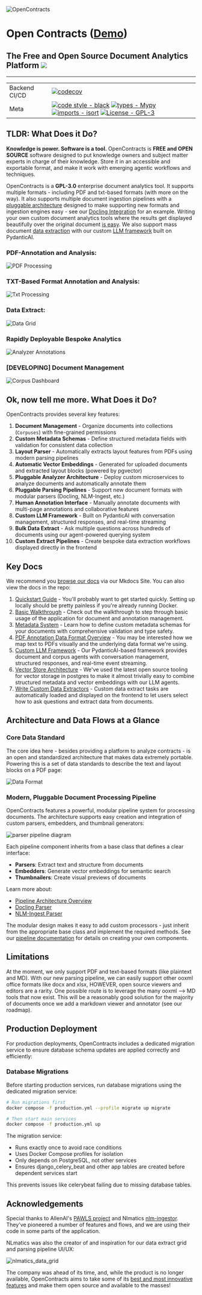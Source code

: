 ![OpenContracts](docs/assets/images/logos/OS_Legal_Logo.png)

# Open Contracts ([Demo](https://opencontracts.opensource.legal))
## The Free and Open Source Document Analytics Platform [![](https://img.shields.io/static/v1?label=Sponsor&message=%E2%9D%A4&logo=GitHub&color=%23fe8e86)](https://github.com/sponsors/JSv4)


---

| |                                                                                                                                                                                                                                                                                                                                                                                                                                                                                            |
| --- |--------------------------------------------------------------------------------------------------------------------------------------------------------------------------------------------------------------------------------------------------------------------------------------------------------------------------------------------------------------------------------------------------------------------------------------------------------------------------------------------|
| Backend CI/CD | [![codecov](https://codecov.io/gh/Open-Source-Legal/OpenContracts/branch/main/graph/badge.svg?token=RdVsiuaTVz)](https://codecov.io/gh/JSv4/OpenContracts)                                                                                                                                                                                                                                                                                                                  |
| Meta | [![code style - black](https://img.shields.io/badge/code%20style-black-000000.svg)](https://github.com/psf/black) [![types - Mypy](https://img.shields.io/badge/types-Mypy-blue.svg)](https://github.com/python/mypy) [![imports - isort](https://img.shields.io/badge/imports-isort-ef8336.svg)](https://github.com/pycqa/isort) [![License - GPL-3](https://img.shields.io/badge/license-GPLv3-blue)](https://spdx.org/licenses/) |

## TLDR: What Does it Do?

**Knowledge is power. Software is a tool.** OpenContracts is **FREE and OPEN SOURCE** software designed to put knowledge owners and subject matter experts in charge of their knowledge. Store it in an accessible and exportable format, and make it work with emerging agentic workflows and techniques.

OpenContracts is a **GPL-3.0** enterprise document analytics tool. It supports multiple formats - including PDF and txt-based formats (with more on the way). It also supports multiple document ingestion pipelines with a [pluggable architecture](docs/pipelines/pipeline_overview.md) designed to make supporting new formats and ingestion engines easy - see our [Docling Integration](docs/pipelines/docling_parser.md) for an example. Writing your own custom document analytics tools where the results get displayed beautifully over the original document [is easy](docs/walkthrough/advanced/register-doc-analyzer.md). We also support mass document [data extraction](docs/extract_and_retrieval/data_extraction.md) with our custom [LLM framework](docs/architecture/llms/README.md) built on PydanticAI.

### PDF-Annotation and Analysis:

![PDF Processing](/docs/assets/images/gifs/PDF%20Annotation%20Flow.gif)

### TXT-Based Format Annotation and Analysis:

![Txt Processing](/docs/assets/images/gifs/Txt%20Annotation%20Flow.gif)

### Data Extract:

![Data Grid](docs/assets/images/screenshots/data_grid_image.png)

### Rapidly Deployable Bespoke Analytics

![Analyzer Annotations](docs/assets/images/screenshots/Analyzer_Annotations.png)

### [DEVELOPING] Document Management

![Corpus Dashboard](docs/assets/images/screenshots/corpus_dashboard.png)

## Ok, now tell me more. What Does it Do?

OpenContracts provides several key features:

1. **Document Management** - Organize documents into collections (`Corpuses`) with fine-grained permissions
2. **Custom Metadata Schemas** - Define structured metadata fields with validation for consistent data collection
3. **Layout Parser** - Automatically extracts layout features from PDFs using modern parsing pipelines
4. **Automatic Vector Embeddings** - Generated for uploaded documents and extracted layout blocks (powered by pgvector)
5. **Pluggable Analyzer Architecture** - Deploy custom microservices to analyze documents and automatically annotate them
6. **Pluggable Parsing Pipelines** - Support new document formats with modular parsers (Docling, NLM-Ingest, etc.)
7. **Human Annotation Interface** - Manually annotate documents with multi-page annotations and collaborative features
8. **Custom LLM Framework** - Built on PydanticAI with conversation management, structured responses, and real-time streaming
9. **Bulk Data Extract** - Ask multiple questions across hundreds of documents using our agent-powered querying system
10. **Custom Extract Pipelines** - Create bespoke data extraction workflows displayed directly in the frontend

## Key Docs

We recommend you [browse our docs](https://jsv4.github.io/OpenContracts/) via our Mkdocs Site. You can also view the 
docs in the repo:

1. [Quickstart Guide](docs/quick_start.md) - You'll probably want to get started quickly. Setting up locally should be
   pretty painless if you're already running Docker.
2. [Basic Walkthrough](docs/walkthrough/key-concepts.md) - Check out the walkthrough to step through basic usage of the
   application for document and annotation management.
3. [Metadata System](docs/metadata/metadata_overview.md) - Learn how to define custom metadata schemas for your documents
   with comprehensive validation and type safety.
4. [PDF Annotation Data Format Overview](docs/architecture/PDF-data-layer.md) - You may be interested how we map text to
   PDFs visually and the underlying data format we're using.
5. [Custom LLM Framework](docs/architecture/llms/README.md) - Our PydanticAI-based framework provides 
   document and corpus agents with conversation management, structured responses, and real-time event streaming.
6. [Vector Store Architecture](docs/extract_and_retrieval/vector_stores.md) -
   We've used the latest open source tooling for vector storage in postgres to make it almost trivially easy to
   combine structured metadata and vector embeddings with our LLM agents.
7. [Write Custom Data Extractors](docs/walkthrough/advanced/write-your-own-extractors.md) - Custom data extract tasks are
   automatically loaded and displayed on the frontend to let users select how to ask questions and extract data from documents.

## Architecture and Data Flows at a Glance

### Core Data Standard

The core idea here - besides providing a platform to analyze contracts - is an open and standardized architecture that
makes data extremely portable. Powering this is a set of data standards to describe the text and layout blocks on a PDF
page:

![Data Format](docs/assets/images/diagrams/pawls-annotation-mapping.svg)

### Modern, Pluggable Document Processing Pipeline

OpenContracts features a powerful, modular pipeline system for processing documents. The architecture supports easy creation and integration of custom parsers, embedders, and thumbnail generators:

![parser pipeline diagram](docs/assets/images/diagrams/parser_pipeline.svg)

Each pipeline component inherits from a base class that defines a clear interface:
- **Parsers**: Extract text and structure from documents
- **Embedders**: Generate vector embeddings for semantic search
- **Thumbnailers**: Create visual previews of documents

Learn more about:
- [Pipeline Architecture Overview](docs/pipelines/pipeline_overview.md)
- [Docling Parser](docs/pipelines/docling_parser.md)
- [NLM-Ingest Parser](docs/pipelines/nlm_ingest_parser.md)

The modular design makes it easy to add custom processors - just inherit from the appropriate base class and implement the required methods. See our [pipeline documentation](docs/pipelines/pipeline_overview.md#creating-new-components) for details on creating your own components.

## Limitations

At the moment, we only support PDF and text-based formats (like plaintext and MD). With our new parsing pipeline, we can easily support other ooxml office formats like docx and xlsx, HOWEVER, open source viewers and editors are a rarity. One possible route is to leverage the many ooxml --> MD tools that now exist. This will be a reasonably good solution for the majority of documents once we add a markdown viewer and annotator (see our roadmap). 

## Production Deployment

For production deployments, OpenContracts includes a dedicated migration service to ensure database schema updates are applied correctly and efficiently:

### Database Migrations

Before starting production services, run database migrations using the dedicated migration service:

```bash
# Run migrations first
docker compose -f production.yml --profile migrate up migrate

# Then start main services  
docker compose -f production.yml up
```

The migration service:
- Runs exactly once to avoid race conditions
- Uses Docker Compose profiles for isolation
- Only depends on PostgreSQL, not other services
- Ensures django_celery_beat and other app tables are created before dependent services start

This prevents issues like celerybeat failing due to missing database tables.

## Acknowledgements

Special thanks to AllenAI's [PAWLS project](https://github.com/allenai/pawls) and Nlmatics
[nlm-ingestor](https://github.com/nlmatics/nlm-ingestor). They've pioneered a number of features and flows, and we are
using their code in some parts of the application.

NLmatics was also the creator of and inspiration for our data extract grid and parsing pipeline UI/UX:

![nlmatics_data_grid](docs/assets/images/screenshots/nlmatics_datagrid.png)

The company was ahead of its time, and, while the product is no longer available, OpenContracts aims to take some of its [best and most innovative features](https://youtu.be/lX9lynpQwFA) and make them open source and available to the masses!
